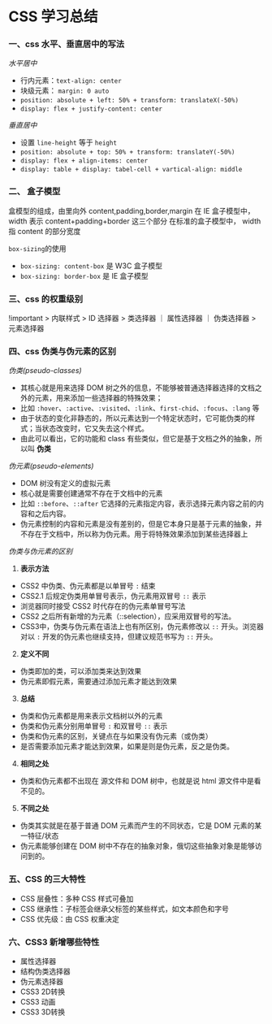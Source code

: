 # CSS 学习总结

 ### 一、css 水平、垂直居中的写法

  _水平居中_

  - 行内元素：`text-align: center`
  - 块级元素： `margin: 0 auto`
  - `position: absolute + left: 50% + transform: translateX(-50%)`
  - `display: flex + justify-content: center`

  _垂直居中_

  - 设置 `line-height` 等于 `height`
  - `position: absolute + top: 50% + transform: translateY(-50%)`
  - `display: flex + align-items: center`
  - `display: table + display: tabel-cell + vartical-align: middle`

### 二、 盒子模型

  盒模型的组成，由里向外 content,padding,border,margin
  在 IE 盒子模型中，width 表示 content+padding+border 这三个部分
  在标准的盒子模型中， width 指 content 的部分宽度

  `box-sizing`的使用

  - `box-sizing: content-box` 是 W3C 盒子模型
  - `box-sizing: border-box` 是 IE 盒子模型

### 三、css 的权重级别
  !important > 内联样式 > ID 选择器 > 类选择器 ｜ 属性选择器 ｜ 伪类选择器 > 元素选择器


### 四、css 伪类与伪元素的区别

  _伪类(pseudo-classes)_

  + 其核心就是用来选择 DOM 树之外的信息，不能够被普通选择器选择的文档之外的元素，用来添加一些选择器的特殊效果；
  + 比如 `:hover`、`:active`、`:visited`、`:link`、`first-chid`、`:focus`、`:lang` 等
  + 由于状态的变化非静态的，所以元素达到一个特定状态时，它可能伪类的样式；当状态改变时，它又失去这个样式。
  + 由此可以看出，它的功能和 class 有些类似，但它是基于文档之外的抽象，所以叫 **伪类**

  _伪元素(pseudo-elements)_

  + DOM 树没有定义的虚拟元素
  + 核心就是需要创建通常不存在于文档中的元素
  + 比如 `::before`、`::after` 它选择的元素指定内容，表示选择元素内容之前的内容和之后内容。
  + 伪元素控制的内容和元素是没有差别的，但是它本身只是基于元素的抽象，并不存在于文档中，所以称为伪元素。用于将特殊效果添加到某些选择器上

  _伪类与伪元素的区别_

  1. **表示方法**
  + CSS2 中伪类、伪元素都是以单冒号 `:` 结束
  + CSS2.1 后规定伪类用单冒号表示，伪元素用双冒号 `::` 表示
  + 浏览器同时接受 CSS2 时代存在的伪元素单冒号写法
  + CSS2 之后所有新增的为元素（::selection），应采用双冒号的写法。
  + CSS3中，伪类与伪元素在语法上也有所区别，伪元素修改以 `::` 开头。浏览器对以 `:` 开发的伪元素也继续支持，但建议规范书写为 `::` 开头。
  
  2. **定义不同**
  + 伪类即加的类，可以添加类来达到效果
  + 伪元素即假元素，需要通过添加元素才能达到效果

  3. **总结**
  + 伪类和伪元素都是用来表示文档树以外的元素
  + 伪类和伪元素分别用单冒号 `:` 和双冒号 `::` 表示
  + 伪类和伪元素的区别，关键点在与如果没有伪元素（或伪类）
  + 是否需要添加元素才能达到效果，如果是则是伪元素，反之是伪类。

  4. **相同之处**
  + 伪类和伪元素都不出现在 源文件和 DOM 树中，也就是说 html 源文件中是看不见的。
    
  5. **不同之处**
  + 伪类其实就是在基于普通 DOM 元素而产生的不同状态，它是 DOM 元素的某一特征/状态
  + 伪元素能够创建在 DOM 树中不存在的抽象对象，俄切这些抽象对象是能够访问到的。

### 五、CSS 的三大特性
  - CSS 层叠性：多种 CSS 样式可叠加
  - CSS 继承性：子标签会继承父标签的某些样式，如文本颜色和字号
  - CSS 优先级：由 CSS 权重决定

### 六、CSS3 新增哪些特性
  - 属性选择器
  - 结构伪类选择器
  - 伪元素选择器
  - CSS3 2D转换
  - CSS3 动画
  - CSS3 3D转换